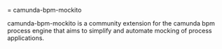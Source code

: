 = camunda-bpm-mockito

camunda-bpm-mockito is a community extension for the camunda bpm process engine that aims to simplify and automate mocking of process applications.



